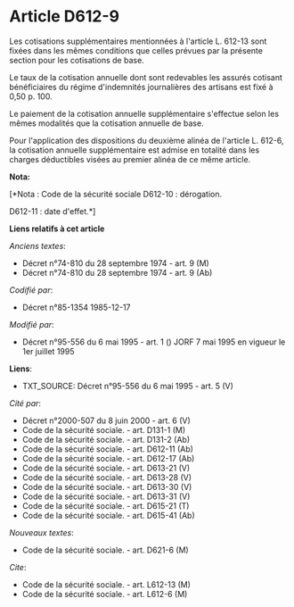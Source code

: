 # Article D612-9

Les cotisations supplémentaires mentionnées à l'article L. 612-13 sont fixées dans les mêmes conditions que celles prévues
par la présente section pour les cotisations de base. 

Le taux de la cotisation annuelle dont sont redevables les assurés cotisant bénéficiaires du régime d'indemnités journalières
des artisans est fixé à 0,50 p. 100.

Le paiement de la cotisation annuelle supplémentaire s'effectue selon les mêmes modalités que la cotisation annuelle de base.

Pour l'application des dispositions du deuxième alinéa de l'article L. 612-6, la cotisation annuelle supplémentaire est
admise en totalité dans les charges déductibles visées au premier alinéa de ce même article.

**Nota:**

[*Nota : Code de la sécurité sociale D612-10 : dérogation. 

D612-11 : date d'effet.*]

**Liens relatifs à cet article**

_Anciens textes_:

  - Décret n°74-810 du 28 septembre 1974 - art. 9 (M)
  - Décret n°74-810 du 28 septembre 1974 - art. 9 (Ab)

_Codifié par_:

  - Décret n°85-1354 1985-12-17

_Modifié par_:

  - Décret n°95-556 du 6 mai 1995 - art. 1 () JORF 7 mai 1995 en vigueur le 1er juillet 1995

**Liens**:

  - TXT_SOURCE: Décret n°95-556 du 6 mai 1995 - art. 5 (V)

_Cité par_:

  - Décret n°2000-507 du 8 juin 2000 - art. 6 (V)
  - Code de la sécurité sociale. - art. D131-1 (M)
  - Code de la sécurité sociale. - art. D131-2 (Ab)
  - Code de la sécurité sociale. - art. D612-11 (Ab)
  - Code de la sécurité sociale. - art. D612-17 (Ab)
  - Code de la sécurité sociale. - art. D613-21 (V)
  - Code de la sécurité sociale. - art. D613-28 (V)
  - Code de la sécurité sociale. - art. D613-30 (V)
  - Code de la sécurité sociale. - art. D613-31 (V)
  - Code de la sécurité sociale. - art. D615-21 (T)
  - Code de la sécurité sociale. - art. D615-41 (Ab)

_Nouveaux textes_:

  - Code de la sécurité sociale. - art. D621-6 (M)

_Cite_:

  - Code de la sécurité sociale. - art. L612-13 (M)
  - Code de la sécurité sociale. - art. L612-6 (M)
